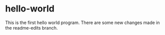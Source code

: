 # hello-world

This is the first hello world program. 
There are some new changes made in the readme-edits branch. 
